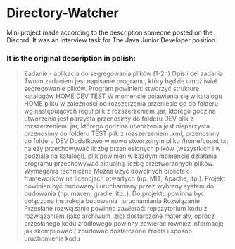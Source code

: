 # Directory-Watcher

Mini project made according to the description someone posted on the Discord.
It was an interview task for The Java Junior Developer position.
### It is the original description in polish: 

> Zadanie - aplikacja do segregowania plików (1-2h)
Opis i cel zadania
Twoim zadaniem jest napisanie programu, który będzie umożliwiał segregowanie plików. Program powinien:
stworzyć strukturę katalogów
HOME
DEV
TEST
W momencie pojawienia się w katalogu HOME pliku w zależności od rozszerzenia przeniesie go do folderu wg następujących reguł
plik z rozszerzeniem .jar, którego godzina utworzenia jest parzysta przenosimy do folderu DEV
plik z rozszerzeniem .jar, którego godzina utworzenia jest nieparzysta przenosimy do folderu TEST
plik z rozszerzeniem .xml, przenosimy do folderu DEV
Dodatkowo w nowo stworzonym pliku /home/count.txt należy przechowywać liczbę przeniesionych plików (wszystkich i w podziale na
katalogi), plik powinien w każdym momencie działania programu przechowywać aktualną liczbę przetworzonych plików.
Wymagania techniczne
Można użyć dowolnych bibliotek i frameworków na licencjach otwartych (np. MIT, Apache, itp.).
Projekt powinien być budowany i uruchamiany przez wybrany system do budowania (np. maven, gradle, itp..).
Do projektu powinna być dołączona instrukcja budowania i uruchamiania
Rozwiązanie
Przesłane rozwiązanie powinno zawierać:
repozytorium kodu z rozwiązaniem (jako archiwum .zip)
dostarczone materiały, oprócz przesłanego kodu źródłowego powinny zawierać również informację jak skompilować / zbudować
dostarczone źródła i sposób uruchomienia kodu